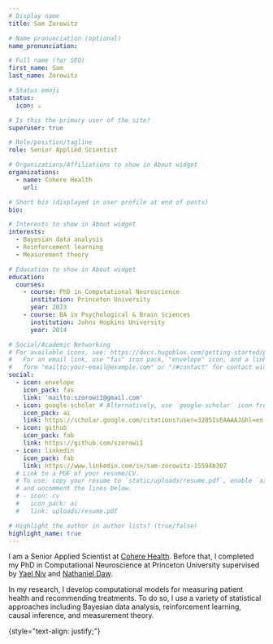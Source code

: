 ```yaml
---
# Display name
title: Sam Zorowitz

# Name pronunciation (optional)
name_pronunciation: 

# Full name (for SEO)
first_name: Sam
last_name: Zorowitz

# Status emoji
status:
  icon: ☕️

# Is this the primary user of the site?
superuser: true

# Role/position/tagline
role: Senior Applied Scientist

# Organizations/Affiliations to show in About widget
organizations:
  - name: Cohere Health
    url: 

# Short bio (displayed in user profile at end of posts)
bio: 

# Interests to show in About widget
interests:
  - Bayesian data analysis 
  - Reinforcement learning
  - Measurement theory

# Education to show in About widget
education:
  courses:
    - course: PhD in Computational Neuroscience
      institution: Princeton University
      year: 2023
    - course: BA in Psychological & Brain Sciences
      institution: Johns Hopkins University
      year: 2014

# Social/Academic Networking
# For available icons, see: https://docs.hugoblox.com/getting-started/page-builder/#icons
#   For an email link, use "fas" icon pack, "envelope" icon, and a link in the
#   form "mailto:your-email@example.com" or "/#contact" for contact widget.
social:
  - icon: envelope
    icon_pack: fas
    link: 'mailto:szorowi1@gmail.com'
  - icon: google-scholar # Alternatively, use `google-scholar` icon from `ai` icon pack
    icon_pack: ai
    link: https://scholar.google.com/citations?user=3285IsEAAAAJ&hl=en
  - icon: github
    icon_pack: fab
    link: https://github.com/szorowi1
  - icon: linkedin
    icon_pack: fab
    link: https://www.linkedin.com/in/sam-zorowitz-15594b307
  # Link to a PDF of your resume/CV.
  # To use: copy your resume to `static/uploads/resume.pdf`, enable `ai` icons in `params.yaml`,
  # and uncomment the lines below.
  # - icon: cv
  #   icon_pack: ai
  #   link: uploads/resume.pdf

# Highlight the author in author lists? (true/false)
highlight_name: true
---
```


I am a Senior Applied Scientist at [Cohere Health](https://coherehealth.com/). Before that, I completed my PhD in Computational Neuroscience at Princeton University supervised by [Yael Niv](https://nivlab.princeton.edu/) and [Nathaniel Daw](https://dawlab.princeton.edu/). 

In my research, I develop computational models for measuring patient health and recommending treatments. To do so, I use a variety of statistical approaches including Bayesian data analysis, reinforcement learning, causal inference, and measurement theory.

{style="text-align: justify;"}
